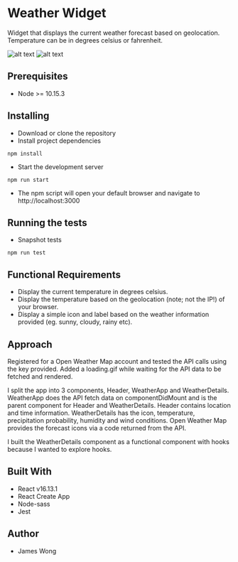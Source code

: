 # Weather Widget
Widget that displays the current weather forecast based on geolocation.
Temperature can be in degrees celsius or fahrenheit.


![alt text](https://github.com/jwon114/tech-task-front-end/raw/master/screenshots/weatherApp_celsius.png "weather app celsius")
![alt text](https://github.com/jwon114/tech-task-front-end/raw/master/screenshots/weatherApp_fahrenheit.png "weather app fahrenheit")
## Prerequisites
- Node >= 10.15.3
## Installing
- Download or clone the repository
- Install project dependencies
```
npm install
```
- Start the development server
```
npm run start
```
- The npm script will open your default browser and navigate to http://localhost:3000
## Running the tests
- Snapshot tests
```
npm run test
```
## Functional Requirements
* Display the current temperature in degrees celsius.
* Display the temperature based on the geolocation (note; not the IP!) of your browser.
* Display a simple icon and label based on the weather information provided (eg. sunny, cloudy, rainy etc).
## Approach
Registered for a Open Weather Map account and tested the API calls using the key provided. Added a loading.gif while waiting for the API data to be fetched and rendered.

I split the app into 3 components, Header, WeatherApp and WeatherDetails. WeatherApp does the API fetch data on componentDidMount and is the parent component for Header and WeatherDetails. Header contains location and time information. WeatherDetails has the icon, temperature, precipitation probability, humidity and wind conditions. Open Weather Map provides the forecast icons via a code returned from the API.

I built the WeatherDetails component as a functional component with hooks because I wanted to explore hooks.
## Built With
* React v16.13.1
* React Create App
* Node-sass
* Jest
## Author
- James Wong